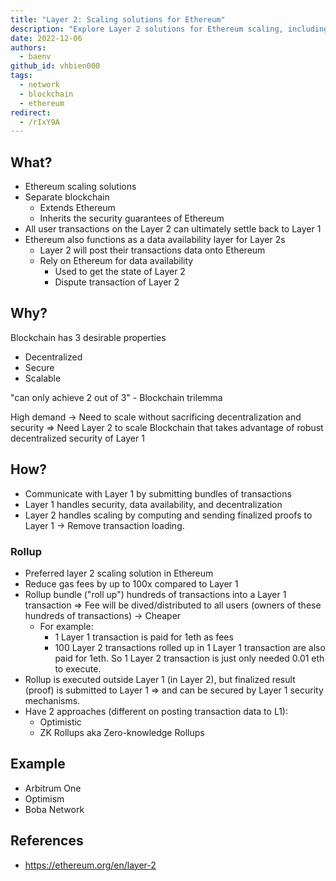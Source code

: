 ```yaml
---
title: "Layer 2: Scaling solutions for Ethereum"
description: "Explore Layer 2 solutions for Ethereum scaling, including rollups and their benefits. Learn how Layer 2 extends Ethereum's capabilities, reduces gas fees, and maintains security while improving transaction throughput and efficiency."
date: 2022-12-06
authors:
  - baenv
github_id: vhbien000
tags:
  - network
  - blockchain
  - ethereum
redirect:
  - /rIxY9A
---
```


## What?

- Ethereum scaling solutions
- Separate blockchain
  - Extends Ethereum
  - Inherits the security guarantees of Ethereum
- All user transactions on the Layer 2 can ultimately settle back to Layer 1
- Ethereum also functions as a data availability layer for Layer 2s
  - Layer 2 will post their transactions data onto Ethereum
  - Rely on Ethereum for data availability
    - Used to get the state of Layer 2
    - Dispute transaction of Layer 2

## Why?

Blockchain has 3 desirable properties

- Decentralized
- Secure
- Scalable

"can only achieve 2 out of 3" - Blockchain trilemma

High demand -> Need to scale without sacrificing decentralization and security => Need Layer 2 to scale Blockchain that takes advantage of robust decentralized security of Layer 1

## How?

- Communicate with Layer 1 by submitting bundles of transactions
- Layer 1 handles security, data availability, and decentralization
- Layer 2 handles scaling by computing and sending finalized proofs to Layer 1 -> Remove transaction loading.

### Rollup

- Preferred layer 2 scaling solution in Ethereum
- Reduce gas fees by up to 100x compared to Layer 1
- Rollup bundle ("roll up") hundreds of transactions into a Layer 1 transaction => Fee will be dived/distributed to all users (owners of these hundreds of transactions) -> Cheaper
  - For example:
    - 1 Layer 1 transaction is paid for 1eth as fees
    - 100 Layer 2 transactions rolled up in 1 Layer 1 transaction are also paid for 1eth. So 1 Layer 2 transaction is just only needed 0.01 eth to execute.
- Rollup is executed outside Layer 1 (in Layer 2), but finalized result (proof) is submitted to Layer 1 => and can be secured by Layer 1 security mechanisms.
- Have 2 approaches (different on posting transaction data to L1):
  - Optimistic
  - ZK Rollups aka Zero-knowledge Rollups

## Example

- Arbitrum One
- Optimism
- Boba Network

## References

- https://ethereum.org/en/layer-2
